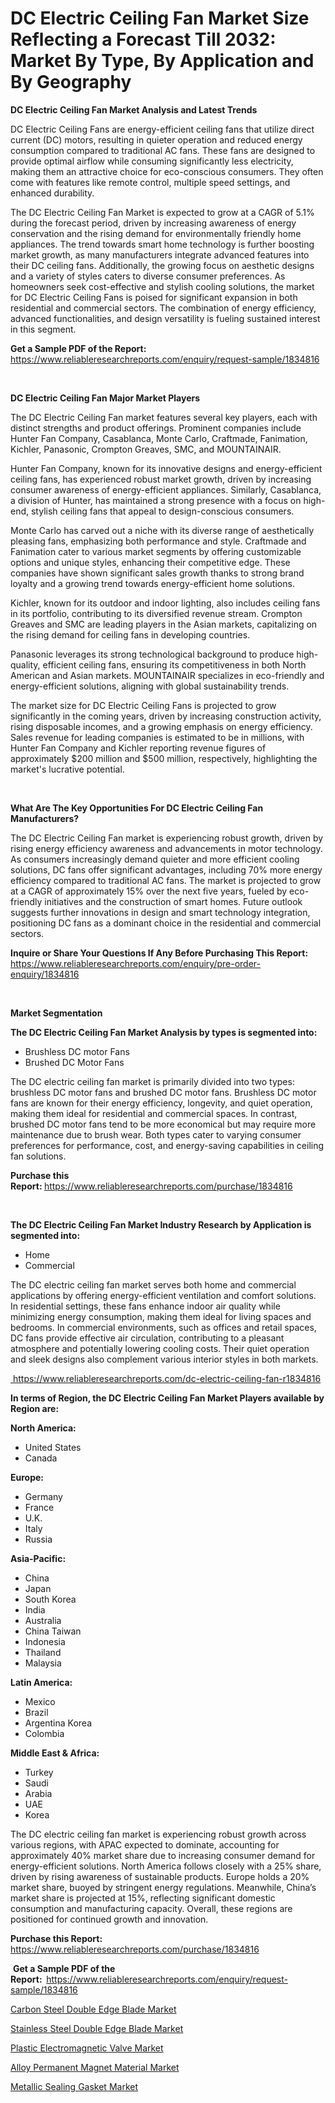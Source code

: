<p><h1>DC Electric Ceiling Fan Market Size Reflecting a Forecast Till 2032: Market By Type, By Application and By Geography</h1></p><p><strong>DC Electric Ceiling Fan Market Analysis and Latest Trends</strong></p>
<p><p>DC Electric Ceiling Fans are energy-efficient ceiling fans that utilize direct current (DC) motors, resulting in quieter operation and reduced energy consumption compared to traditional AC fans. These fans are designed to provide optimal airflow while consuming significantly less electricity, making them an attractive choice for eco-conscious consumers. They often come with features like remote control, multiple speed settings, and enhanced durability.</p><p>The DC Electric Ceiling Fan Market is expected to grow at a CAGR of 5.1% during the forecast period, driven by increasing awareness of energy conservation and the rising demand for environmentally friendly home appliances. The trend towards smart home technology is further boosting market growth, as many manufacturers integrate advanced features into their DC ceiling fans. Additionally, the growing focus on aesthetic designs and a variety of styles caters to diverse consumer preferences. As homeowners seek cost-effective and stylish cooling solutions, the market for DC Electric Ceiling Fans is poised for significant expansion in both residential and commercial sectors. The combination of energy efficiency, advanced functionalities, and design versatility is fueling sustained interest in this segment.</p></p>
<p><strong>Get a Sample PDF of the Report:&nbsp;</strong> <a href="https://www.reliableresearchreports.com/enquiry/request-sample/1834816?utm_campaign=12&utm_medium=2&utm_source=Github&utm_content=ia&utm_term=26032025&utm_id=dc-electric-ceiling-fan">https://www.reliableresearchreports.com/enquiry/request-sample/1834816</a></p>
<p>&nbsp;</p>
<p><strong>DC Electric Ceiling Fan Major Market Players</strong></p>
<p><p>The DC Electric Ceiling Fan market features several key players, each with distinct strengths and product offerings. Prominent companies include Hunter Fan Company, Casablanca, Monte Carlo, Craftmade, Fanimation, Kichler, Panasonic, Crompton Greaves, SMC, and MOUNTAINAIR.</p><p>Hunter Fan Company, known for its innovative designs and energy-efficient ceiling fans, has experienced robust market growth, driven by increasing consumer awareness of energy-efficient appliances. Similarly, Casablanca, a division of Hunter, has maintained a strong presence with a focus on high-end, stylish ceiling fans that appeal to design-conscious consumers.</p><p>Monte Carlo has carved out a niche with its diverse range of aesthetically pleasing fans, emphasizing both performance and style. Craftmade and Fanimation cater to various market segments by offering customizable options and unique styles, enhancing their competitive edge. These companies have shown significant sales growth thanks to strong brand loyalty and a growing trend towards energy-efficient home solutions.</p><p>Kichler, known for its outdoor and indoor lighting, also includes ceiling fans in its portfolio, contributing to its diversified revenue stream. Crompton Greaves and SMC are leading players in the Asian markets, capitalizing on the rising demand for ceiling fans in developing countries.</p><p>Panasonic leverages its strong technological background to produce high-quality, efficient ceiling fans, ensuring its competitiveness in both North American and Asian markets. MOUNTAINAIR specializes in eco-friendly and energy-efficient solutions, aligning with global sustainability trends.</p><p>The market size for DC Electric Ceiling Fans is projected to grow significantly in the coming years, driven by increasing construction activity, rising disposable incomes, and a growing emphasis on energy efficiency. Sales revenue for leading companies is estimated to be in millions, with Hunter Fan Company and Kichler reporting revenue figures of approximately $200 million and $500 million, respectively, highlighting the market's lucrative potential.</p></p>
<p>&nbsp;</p>
<p><strong>What Are The Key Opportunities For DC Electric Ceiling Fan Manufacturers?</strong></p>
<p><p>The DC Electric Ceiling Fan market is experiencing robust growth, driven by rising energy efficiency awareness and advancements in motor technology. As consumers increasingly demand quieter and more efficient cooling solutions, DC fans offer significant advantages, including 70% more energy efficiency compared to traditional AC fans. The market is projected to grow at a CAGR of approximately 15% over the next five years, fueled by eco-friendly initiatives and the construction of smart homes. Future outlook suggests further innovations in design and smart technology integration, positioning DC fans as a dominant choice in the residential and commercial sectors.</p></p>
<p><strong>Inquire or Share Your Questions If Any Before Purchasing This Report:</strong> <a href="https://www.reliableresearchreports.com/enquiry/pre-order-enquiry/1834816?utm_campaign=12&utm_medium=2&utm_source=Github&utm_content=ia&utm_term=26032025&utm_id=dc-electric-ceiling-fan">https://www.reliableresearchreports.com/enquiry/pre-order-enquiry/1834816</a></p>
<p>&nbsp;</p>
<p><strong>Market Segmentation</strong></p>
<p><strong>The DC Electric Ceiling Fan Market Analysis by types is segmented into:</strong></p>
<p><ul><li>Brushless DC motor Fans</li><li>Brushed DC Motor Fans</li></ul></p>
<p><p>The DC electric ceiling fan market is primarily divided into two types: brushless DC motor fans and brushed DC motor fans. Brushless DC motor fans are known for their energy efficiency, longevity, and quiet operation, making them ideal for residential and commercial spaces. In contrast, brushed DC motor fans tend to be more economical but may require more maintenance due to brush wear. Both types cater to varying consumer preferences for performance, cost, and energy-saving capabilities in ceiling fan solutions.</p></p>
<p><strong>Purchase this Report:&nbsp;</strong><a href="https://www.reliableresearchreports.com/purchase/1834816?utm_campaign=12&utm_medium=2&utm_source=Github&utm_content=ia&utm_term=26032025&utm_id=dc-electric-ceiling-fan">https://www.reliableresearchreports.com/purchase/1834816</a></p>
<p>&nbsp;</p>
<p><strong>The DC Electric Ceiling Fan Market Industry Research by Application is segmented into:</strong></p>
<p><ul><li>Home</li><li>Commercial</li></ul></p>
<p><p>The DC electric ceiling fan market serves both home and commercial applications by offering energy-efficient ventilation and comfort solutions. In residential settings, these fans enhance indoor air quality while minimizing energy consumption, making them ideal for living spaces and bedrooms. In commercial environments, such as offices and retail spaces, DC fans provide effective air circulation, contributing to a pleasant atmosphere and potentially lowering cooling costs. Their quiet operation and sleek designs also complement various interior styles in both markets.</p></p>
<p><a href="https://www.reliableresearchreports.com/dc-electric-ceiling-fan-r1834816?utm_campaign=12&utm_medium=2&utm_source=Github&utm_content=ia&utm_term=26032025&utm_id=dc-electric-ceiling-fan">&nbsp;https://www.reliableresearchreports.com/dc-electric-ceiling-fan-r1834816</a></p>
<p><strong>In terms of Region, the DC Electric Ceiling Fan Market Players available by Region are:</strong></p>
<p>
    <p> <strong> North America: </strong>
        <ul>
            <li>United States</li>
            <li>Canada</li>
        </ul>
        </p> 
    <p> <strong> Europe: </strong>
        <ul>
            <li>Germany</li>
            <li>France</li>
            <li>U.K.</li>
            <li>Italy</li>
            <li>Russia</li>
        </ul>
        </p> 
    <p> <strong> Asia-Pacific: </strong>
        <ul>
            <li>China</li>
            <li>Japan</li>
            <li>South Korea</li>
            <li>India</li>
            <li>Australia</li>
            <li>China Taiwan</li>
            <li>Indonesia</li>
            <li>Thailand</li>
            <li>Malaysia</li>
        </ul>
        </p> 
    <p> <strong> Latin America: </strong>
        <ul>
            <li>Mexico</li>
            <li>Brazil</li>
            <li>Argentina Korea</li>
            <li>Colombia</li>
        </ul>
        </p> 
    <p> <strong> Middle East & Africa: </strong>
        <ul>
            <li>Turkey</li>
            <li>Saudi</li>
            <li>Arabia</li>
            <li>UAE</li>
            <li>Korea</li>
        </ul>
    </p>
    </p>
<p><p>The DC electric ceiling fan market is experiencing robust growth across various regions, with APAC expected to dominate, accounting for approximately 40% market share due to increasing consumer demand for energy-efficient solutions. North America follows closely with a 25% share, driven by rising awareness of sustainable products. Europe holds a 20% market share, buoyed by stringent energy regulations. Meanwhile, China’s market share is projected at 15%, reflecting significant domestic consumption and manufacturing capacity. Overall, these regions are positioned for continued growth and innovation.</p></p>
<p><strong>Purchase this Report: </strong><a href="https://www.reliableresearchreports.com/purchase/1834816?utm_campaign=12&utm_medium=2&utm_source=Github&utm_content=ia&utm_term=26032025&utm_id=dc-electric-ceiling-fan">https://www.reliableresearchreports.com/purchase/1834816</a></p>
<p>&nbsp;<strong>Get a Sample PDF of the Report:&nbsp;&nbsp;</strong><a href="https://www.reliableresearchreports.com/enquiry/request-sample/1834816?utm_campaign=12&utm_medium=2&utm_source=Github&utm_content=ia&utm_term=26032025&utm_id=dc-electric-ceiling-fan">https://www.reliableresearchreports.com/enquiry/request-sample/1834816</a></p>
<p><strong></strong></p>
<p><p><a href="https://github.com/zappasuccofz/Market-Research-Report-List-1/blob/main/carbon-steel-double-edge-blade-market.md?utm_campaign=12&utm_medium=2&utm_source=Github&utm_content=ia&utm_term=26032025&utm_id=dc-electric-ceiling-fan">Carbon Steel Double Edge Blade Market</a></p><p><a href="https://github.com/tauchzuazoli/Market-Research-Report-List-1/blob/main/stainless-steel-double-edge-blade-market.md?utm_campaign=12&utm_medium=2&utm_source=Github&utm_content=ia&utm_term=26032025&utm_id=dc-electric-ceiling-fan">Stainless Steel Double Edge Blade Market</a></p><p><a href="https://github.com/lamlebienz7j/Market-Research-Report-List-1/blob/main/plastic-electromagnetic-valve-market.md?utm_campaign=12&utm_medium=2&utm_source=Github&utm_content=ia&utm_term=26032025&utm_id=dc-electric-ceiling-fan">Plastic Electromagnetic Valve Market</a></p><p><a href="https://github.com/haajipauget/Market-Research-Report-List-1/blob/main/alloy-permanent-magnet-material-market.md?utm_campaign=12&utm_medium=2&utm_source=Github&utm_content=ia&utm_term=26032025&utm_id=dc-electric-ceiling-fan">Alloy Permanent Magnet Material Market</a></p><p><a href="https://github.com/abbasgwiltke/Market-Research-Report-List-1/blob/main/metallic-sealing-gasket-market.md?utm_campaign=12&utm_medium=2&utm_source=Github&utm_content=ia&utm_term=26032025&utm_id=dc-electric-ceiling-fan">Metallic Sealing Gasket Market</a></p></p>